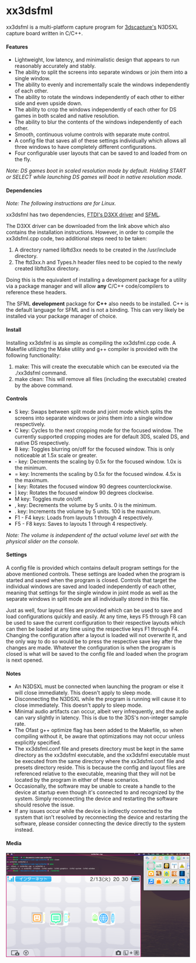 # **xx3dsfml**

xx3dsfml is a multi-platform capture program for [3dscapture's](https://3dscapture.com/) N3DSXL capture board written in C/C++.

#### Features

- Lightweight, low latency, and minimalistic design that appears to run reasonably accurately and stably.
- The ability to split the screens into separate windows or join them into a single window.
- The ability to evenly and incrementally scale the windows independently of each other.
- The ability to rotate the windows independently of each other to either side and even upside down.
- The ability to crop the windows independently of each other for DS games in both scaled and native resolution.
- The ability to blur the contents of the windows independently of each other.
- Smooth, continuous volume controls with separate mute control.
- A config file that saves all of these settings individually which allows all three windows to have completely different configurations.
- Four configurable user layouts that can be saved to and loaded from on the fly.

*Note: DS games boot in scaled resolution mode by default. Holding START or SELECT while launching DS games will boot in native resolution mode.*

#### Dependencies

*Note: The following instructions are for Linux.*

xx3dsfml has two dependencies, [FTDI's D3XX driver](https://ftdichip.com/drivers/d3xx-drivers/) and [SFML](https://www.sfml-dev.org/).

The D3XX driver can be downloaded from the link above which also contains the installation instructions. However, in order to compile the xx3dsfml.cpp code, two additional steps need to be taken:

1. A directory named libftd3xx needs to be created in the /usr/include directory.
2. The ftd3xx.h and Types.h header files need to be copied to the newly created libftd3xx directory.

Doing this is the equivalent of installing a development package for a utility via a package manager and will allow **any** C/C++ code/compilers to reference these headers.

The SFML **development** package for **C++** also needs to be installed. C++ is the default language for SFML and is not a binding. This can very likely be installed via your package manager of choice.

#### Install

Installing xx3dsfml is as simple as compiling the xx3dsfml.cpp code. A Makefile utilizing the Make utility and g++ compiler is provided with the following functionality:

1. make:	    This will create the executable which can be executed via the ./xx3dsfml command.
2. make clean:	This will remove all files (including the executable) created by the above command.

#### Controls

- S key: Swaps between split mode and joint mode which splits the screens into separate windows or joins them into a single window respectively.
- C key: Cycles to the next cropping mode for the focused window. The currently supported cropping modes are for default 3DS, scaled DS, and native DS respectively.
- B key: Toggles blurring on/off for the focused window. This is only noticeable at 1.5x scale or greater.
- \- key: Decrements the scaling by 0.5x for the focused window. 1.0x is the minimum.
- = key: Increments the scaling by 0.5x for the focused window. 4.5x is the maximum.
- [ key: Rotates the focused window 90 degrees counterclockwise.
- ] key: Rotates the focused window 90 degrees clockwise.
- M key: Toggles mute on/off.
- , key: Decrements the volume by 5 units. 0 is the minimum.
- . key: Increments the volume by 5 units. 100 is the maximum.
- F1 - F4 keys: Loads from layouts 1 through 4 respectively.
- F5 - F8 keys: Saves to layouts 1 through 4 respectively.

*Note: The volume is independent of the actual volume level set with the physical slider on the console.*

#### Settings

A config file is provided which contains default program settings for the above mentioned controls. These settings are loaded when the program is started and saved when the program is closed. Controls that target the individual windows are saved and loaded independently of each other, meaning that settings for the single window in joint mode as well as the separate windows in split mode are all individually stored in this file.

Just as well, four layout files are provided which can be used to save and load configurations quickly and easily. At any time, keys F5 through F8 can be used to save the current configuration to their respective layouts which can then be loaded at any time using the respective keys F1 through F4. Changing the configuration after a layout is loaded will not overwrite it, and the only way to do so would be to press the respective save key after the changes are made. Whatever the configuration is when the program is closed is what will be saved to the config file and loaded when the program is next opened.

#### Notes

- An N3DSXL must be connected when launching the program or else it will close immediately. This doesn't apply to sleep mode.
- Disconnecting the N3DSXL while the program is running will cause it to close immediately. This doesn't apply to sleep mode.
- Minimal audio artifacts can occur, albeit very infrequently, and the audio can vary slightly in latency. This is due to the 3DS's non-integer sample rate.
- The Ofast g++ optimize flag has been added to the Makefile, so when compiling without it, be aware that optimizations may not occur unless explicitly specified.
- The xx3dsfml.conf file and presets directory must be kept in the same directory as the xx3dsfml executable, and the xx3dsfml executable must be executed from the same directory where the xx3dsfml.conf file and presets directory reside. This is because the config and layout files are referenced relative to the executable, meaning that they will not be located by the program in either of these scenarios.
- Occasionally, the software may be unable to create a handle to the device at startup even though it's connected to and recognized by the system. Simply reconnecting the device and restarting the software should resolve the issue.
- If any issues occur while the device is indirectly connected to the system that isn't resolved by reconnecting the device and restarting the software, please consider connecting the device directly to the system instead.

#### Media

![xx3dsfml](xx3dsfml.png "xx3dsfml")
